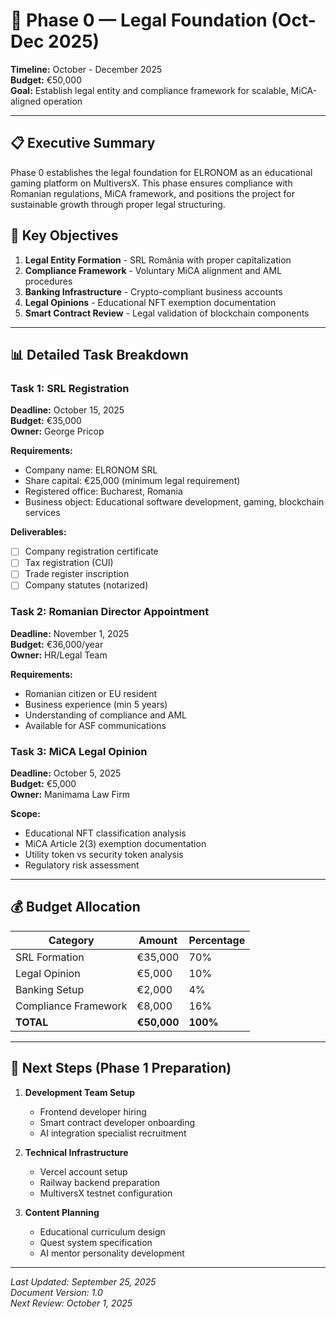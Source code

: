# 🔵 Phase 0 — Legal Foundation (Oct-Dec 2025)

**Timeline:** October - December 2025  
**Budget:** €50,000  
**Goal:** Establish legal entity and compliance framework for scalable, MiCA-aligned operation

---

## 📋 Executive Summary

Phase 0 establishes the legal foundation for ELRONOM as an educational gaming platform on MultiversX. This phase ensures compliance with Romanian regulations, MiCA framework, and positions the project for sustainable growth through proper legal structuring.

## 🎯 Key Objectives

1. **Legal Entity Formation** - SRL România with proper capitalization
2. **Compliance Framework** - Voluntary MiCA alignment and AML procedures
3. **Banking Infrastructure** - Crypto-compliant business accounts
4. **Legal Opinions** - Educational NFT exemption documentation
5. **Smart Contract Review** - Legal validation of blockchain components

---

## 📊 Detailed Task Breakdown

### Task 1: SRL Registration
**Deadline:** October 15, 2025  
**Budget:** €35,000  
**Owner:** George Pricop

**Requirements:**
- Company name: ELRONOM SRL
- Share capital: €25,000 (minimum legal requirement)
- Registered office: Bucharest, Romania
- Business object: Educational software development, gaming, blockchain services

**Deliverables:**
- [ ] Company registration certificate
- [ ] Tax registration (CUI)
- [ ] Trade register inscription
- [ ] Company statutes (notarized)

### Task 2: Romanian Director Appointment
**Deadline:** November 1, 2025  
**Budget:** €36,000/year  
**Owner:** HR/Legal Team

**Requirements:**
- Romanian citizen or EU resident
- Business experience (min 5 years)
- Understanding of compliance and AML
- Available for ASF communications

### Task 3: MiCA Legal Opinion
**Deadline:** October 5, 2025  
**Budget:** €5,000  
**Owner:** Manimama Law Firm

**Scope:**
- Educational NFT classification analysis
- MiCA Article 2(3) exemption documentation
- Utility token vs security token analysis
- Regulatory risk assessment

---

## 💰 Budget Allocation

| Category | Amount | Percentage |
|----------|--------|-----------|
| SRL Formation | €35,000 | 70% |
| Legal Opinion | €5,000 | 10% |
| Banking Setup | €2,000 | 4% |
| Compliance Framework | €8,000 | 16% |
| **TOTAL** | **€50,000** | **100%** |

---

## 🔄 Next Steps (Phase 1 Preparation)

1. **Development Team Setup**
   - Frontend developer hiring
   - Smart contract developer onboarding
   - AI integration specialist recruitment

2. **Technical Infrastructure**
   - Vercel account setup
   - Railway backend preparation
   - MultiversX testnet configuration

3. **Content Planning**
   - Educational curriculum design
   - Quest system specification
   - AI mentor personality development

---

*Last Updated: September 25, 2025*  
*Document Version: 1.0*  
*Next Review: October 1, 2025*
